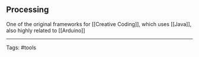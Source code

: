 ## Processing

One of the original frameworks for [[Creative Coding]], which uses [[Java]], also highly related to [[Arduino]]

---

Tags: #tools